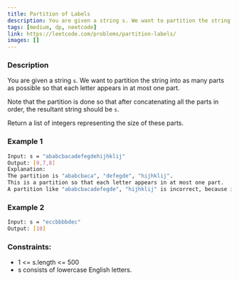 ```yaml
---
title: Partition of Labels
description: You are given a string s. We want to partition the string into as many parts as possible so that each letter appears in at most one part.
tags: [medium, dp, neetcode]
link: https://leetcode.com/problems/partition-labels/
images: []
---
```


### Description

You are given a string `s`. We want to partition the string into as many parts as possible so that each letter appears in at most one part.

Note that the partition is done so that after concatenating all the parts in order, the resultant string should be `s`.

Return a list of integers representing the size of these parts.

### Example 1

```bash
Input: s = "ababcbacadefegdehijhklij"
Output: [9,7,8]
Explanation:
The partition is "ababcbaca", "defegde", "hijhklij".
This is a partition so that each letter appears in at most one part.
A partition like "ababcbacadefegde", "hijhklij" is incorrect, because it splits s into less parts.
```

### Example 2

```bash
Input: s = "eccbbbbdec"
Output: [10]
```

### Constraints:

- 1 <= s.length <= 500
- s consists of lowercase English letters.